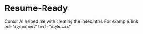 # Resume-Ready

Cursor AI helped me with creating the index.html. For example:
link rel="stylesheet" href="style.css"


